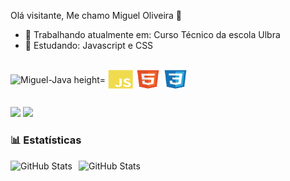  Olá visitante, Me chamo Miguel Oliveira 👋
 
- 🔭 Trabalhando atualmente em: Curso Técnico da escola Ulbra
- 🌱 Estudando: Javascript e CSS
  
  
<div style="display: inline_block"><br>
  <img align="center" alt="Miguel-Java height="30" width="40" 
            <img src="https://cdn.jsdelivr.net/gh/devicons/devicon@latest/icons/java/java-original.svg">
  <img align="center" alt="Miguel-Js" height="30" width="40" src="https://raw.githubusercontent.com/devicons/devicon/master/icons/javascript/javascript-plain.svg">
  <img align="center" alt="Mguel-HTML" height="30" width="40" src="https://raw.githubusercontent.com/devicons/devicon/master/icons/html5/html5-original.svg">
  <img align="center" alt="Miguel-CSS" height="30" width="40" src="https://raw.githubusercontent.com/devicons/devicon/master/icons/css3/css3-original.svg">
</div>

##

<div> 

  <a href = "hahnmiguel26@gmail.com"><img src="https://img.shields.io/badge/-Gmail-%23333?style=for-the-badge&logo=gmail&logoColor=white" target="_blank"></a>
  <a href="https://www.linkedin.com/in/miguel-oliveira-hahn-21abb3368" target="_blank"><img src="https://img.shields.io/badge/-LinkedIn-%230077B5?style=for-the-badge&logo=linkedin&logoColor=white" target="_blank"></a> 
  
</div>


### 📊 Estatísticas

<p>
  <img 
    align="left" 
    alt="GitHub Stats" 
    height="200" 
    style="padding-right: 10px;" 
      src="https://github-readme-stats.vercel.app/api?username=migueloliveirahahn&show_icons=true&hide=contribs,prs&cache_seconds=86400&theme=dark&include_all_commits-true&locale=pt-br"
  />

<img 
      align="left" 
      alt="GitHub Stats" 
      height="200" 
      src="https://github-readme-stats.vercel.app/api/top-langs/?username=migueloliveirahahn&theme=dark&layout=compact&custom_title=Tecnologias&langs_count=2" 
  />

</p>
